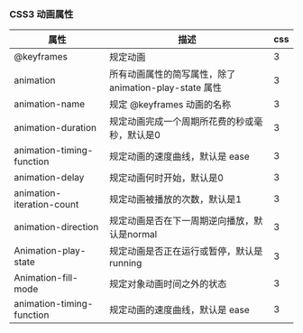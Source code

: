 ### CSS3 动画属性

| **属性**                  | **描述**                                               | **css** |
| ------------------------- | ------------------------------------------------------ | ------- |
| @keyframes                | 规定动画                                               | 3       |
| animation                 | 所有动画属性的简写属性，除了 animation-play-state 属性 | 3       |
| animation-name            | 规定 @keyframes 动画的名称                             | 3       |
| animation-duration        | 规定动画完成一个周期所花费的秒或毫秒，默认是0          | 3       |
| animation-timing-function | 规定动画的速度曲线，默认是 ease                        | 3       |
| animation-delay           | 规定动画何时开始，默认是0                              | 3       |
| animation-iteration-count | 规定动画被播放的次数，默认是1                          | 3       |
| animation-direction       | 规定动画是否在下一周期逆向播放，默认是normal           | 3       |
| Animation-play-state      | 规定动画是否正在运行或暂停，默认是 running             | 3       |
| Animation-fill-mode       | 规定对象动画时间之外的状态                             | 3       |
| animation-timing-function | 规定动画的速度曲线，默认是 ease                        | 3       |

